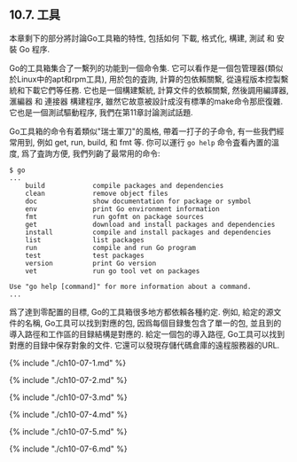 ## 10.7. 工具


本章剩下的部分將討論Go工具箱的特性, 包括如何 下載, 格式化, 構建, 測試 和 安裝 Go 程序.

Go的工具箱集合了一繫列的功能到一個命令集. 它可以看作是一個包管理器(類似於Linux中的apt和rpm工具), 用於包的査詢, 計算的包依賴關繫, 從遠程版本控製繫統和下載它們等任務. 它也是一個構建繫統, 計算文件的依賴關繫, 然後調用編譯器, 滙編器 和 連接器 構建程序, 雖然它故意被設計成沒有標準的make命令那麽復雜. 它也是一個測試驅動程序, 我們在第11章討論測試話題.

Go工具箱的命令有着類似"瑞士軍刀"的風格, 帶着一打子的子命令, 有一些我們經常用到, 例如 get, run, build, 和 fmt 等. 你可以運行 `go help` 命令査看內置的溫度, 爲了査詢方便, 我們列齣了最常用的命令:

```
$ go
...
	build            compile packages and dependencies
	clean            remove object files
	doc              show documentation for package or symbol
	env              print Go environment information
	fmt              run gofmt on package sources
	get              download and install packages and dependencies
	install          compile and install packages and dependencies
	list             list packages
	run              compile and run Go program
	test             test packages
	version          print Go version
	vet              run go tool vet on packages

Use "go help [command]" for more information about a command.
...
```

爲了達到零配置的目標, Go的工具箱很多地方都依賴各種約定. 例如, 給定的源文件的名稱, Go工具可以找到對應的包, 因爲每個目録隻包含了單一的包, 並且到的導入路徑和工作區的目録結構是對應的. 給定一個包的導入路徑, Go工具可以找到對應的目録中保存對象的文件. 它還可以發現存儲代碼倉庫的遠程服務器的URL.

{% include "./ch10-07-1.md" %}

{% include "./ch10-07-2.md" %}

{% include "./ch10-07-3.md" %}

{% include "./ch10-07-4.md" %}

{% include "./ch10-07-5.md" %}

{% include "./ch10-07-6.md" %}


